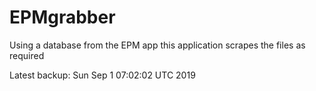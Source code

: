# EPMgrabber
Using a database from the EPM app this application scrapes the files as required


Latest backup: Sun Sep 1 07:02:02 UTC 2019
